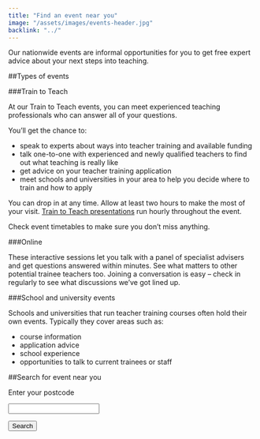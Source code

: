 ```yaml
---
title: "Find an event near you"
image: "/assets/images/events-header.jpg"
backlink: "../"
---
```



Our nationwide events are informal opportunities for you to get free expert advice about your next steps into teaching. 

##Types of events

###Train to Teach

At our Train to Teach events, you can meet experienced teaching professionals who can answer all of your questions. 

You’ll get the chance to:
* speak to experts about ways into teacher training and available funding
* talk one-to-one with experienced and newly qualified teachers to find out what teaching is really like
* get advice on your teacher training application
* meet schools and universities in your area to help you decide where to train and how to apply

You can drop in at any time. Allow at least two hours to make the most of your visit. [Train to Teach presentations](https://drive.google.com/file/d/1OuHTmB1j-ceovpLQw96UGhs_07ALWvlK/view) run hourly throughout the event. 

Check event timetables to make sure you don’t miss anything.

###Online

These interactive sessions let you talk with a panel of specialist advisers and get questions answered within minutes. See what matters to other potential trainee teachers too. Joining a conversation is easy – check in regularly to see what discussions we’ve got lined up.

###School and university events

Schools and universities that run teacher training courses often hold their own events. Typically they cover areas such as:
* course information
* application advice
* school experience
* opportunities to talk to current trainees or staff


<div class="form-top"></div>
<form action="." method="get" markdown="1">

##Search for event near you

<label for="postcode">Enter your postcode</label>

<input type="text" name="postcode" id="postcode" />

<button type="submit" class="search">Search</button>

</form>
<div class="form-bottom"></div>
